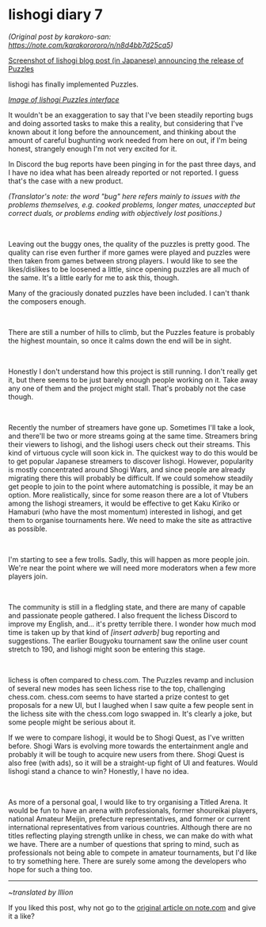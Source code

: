 # lishogi diary 7 #

*(Original post by karakoro-san: https://note.com/karakorororo/n/n8d4bb7d25ca5)*

[Screenshot of lishogi blog post (in Japanese) announcing the release of Puzzles](https://assets.st-note.com/production/uploads/images/49548083/rectangle_large_type_2_9b8070923fe68baeb6b1b7c9fc55b147.jpg?width=800)

lishogi has finally implemented Puzzles.

[*Image of lishogi Puzzles interface*](https://assets.st-note.com/production/uploads/images/49548196/picture_pc_c6eb37a696bee07b75ee19ab021f28c0.jpg)

It wouldn't be an exaggeration to say that I've been steadily reporting bugs and doing assorted tasks to make this a reality, but considering that I've known about it long before the announcement, and thinking about the amount of careful bughunting work needed from here on out, if I'm being honest, strangely enough I'm not very excited for it.

In Discord the bug reports have been pinging in for the past three days, and I have no idea what has been already reported or not reported. I guess that's the case with a new product.

*(Translator's note: the word "bug" here refers mainly to issues with the problems themselves, e.g. cooked problems, longer mates, unaccepted but correct duals, or problems ending with objectively lost positions.)*

<br/>

Leaving out the buggy ones, the quality of the puzzles is pretty good. The quality can rise even further if more games were played and puzzles were then taken from games between strong players. I would like to see the likes/dislikes to be loosened a little, since opening puzzles are all much of the same. It's a little early for me to ask this, though.

Many of the graciously donated puzzles have been included. I can't thank the composers enough.

<br/>

There are still a number of hills to climb, but the Puzzles feature is probably the highest mountain, so once it calms down the end will be in sight.

<br/>

Honestly I don't understand how this project is still running. I don't really get it, but there seems to be just barely enough people working on it. Take away any one of them and the project might stall. That's probably not the case though.

<br/>

Recently the number of streamers have gone up. Sometimes I'll take a look, and there'll be two or more streams going at the same time. Streamers bring their viewers to lishogi, and the lishogi users check out their streams. This kind of virtuous cycle will soon kick in. The quickest way to do this would be to get popular Japanese streamers to discover lishogi. However, popularity is mostly concentrated around Shogi Wars, and since people are already migrating there this will probably be difficult. If we could somehow steadily get people to join to the point where automatching is possible, it may be an option. More realistically, since for some reason there are a lot of Vtubers among the lishogi streamers, it would be effective to get Kaku Kiriko or Hamaburi (who have the most momentum) interested in lishogi, and get them to organise tournaments here. We need to make the site as attractive as possible.

<br/>

I'm starting to see a few trolls. Sadly, this will happen as more people join. We're near the point where we will need more moderators when a few more players join.

<br/>

The community is still in a fledgling state, and there are many of capable and passionate people gathered. I also frequent the lichess Discord to improve my English, and... it's pretty terrible there. I wonder how much mod time is taken up by that kind of *\[insert adverb\]* bug reporting and suggestions. The earlier Bougyoku tournament saw the online user count stretch to 190, and lishogi might soon be entering this stage.

<br/>

lichess is often compared to chess.com. The Puzzles revamp and inclusion of several new modes has seen lichess rise to the top, challenging chess.com. chess.com seems to have started a prize contest to get proposals for a new UI, but I laughed when I saw quite a few people sent in the lichess site with the chess.com logo swapped in. It's clearly a joke, but some people might be serious about it.

If we were to compare lishogi, it would be to Shogi Quest, as I've written before. Shogi Wars is evolving more towards the entertainment angle and probably it will be tough to acquire new users from there. Shogi Quest is also free (with ads), so it will be a straight-up fight of UI and features. Would lishogi stand a chance to win? Honestly, I have no idea.

<br/>

As more of a personal goal, I would like to try organising a Titled Arena. It would be fun to have an arena with professionals, former shoureikai players, national Amateur Meijin, prefecture representatives, and former or current international representatives from various countries. Although there are no titles reflecting playing strength unlike in chess, we can make do with what we have. There are a number of questions that spring to mind, such as professionals not being able to compete in amateur tournaments, but I'd like to try something here. There are surely some among the developers who hope for such a thing too.

------

*~translated by Illion*

If you liked this post, why not go to the [original article on note.com](https://note.com/karakorororo/n/n8d4bb7d25ca5) and give it a like?